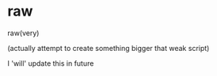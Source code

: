 # raw
raw(very)

(actually attempt to create something bigger that weak script)

I 'will' update this in future
